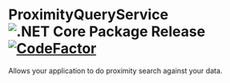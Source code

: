 # ProximityQueryService ![.NET Core Package Release](https://github.com/VerdantSparks/ProximityQueryService/workflows/.NET%20Core%20Package%20Release/badge.svg) [![CodeFactor](https://www.codefactor.io/repository/github/verdantsparks/proximityqueryservice/badge)](https://www.codefactor.io/repository/github/verdantsparks/proximityqueryservice)
 Allows your application to do proximity search against your data. 
